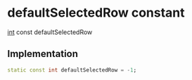 


# defaultSelectedRow constant






[int](https://api.flutter.dev/flutter/dart-core/int-class.html) const defaultSelectedRow
  







## Implementation

```dart
static const int defaultSelectedRow = -1;


```







